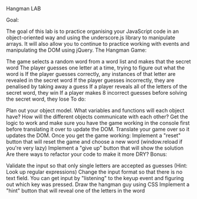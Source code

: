 Hangman LAB

Goal:

The goal of this lab is to practice organising your JavaScript code in an object-oriented way and using the underscore.js library to manipulate arrays. It will also allow you to continue to practice working with events and manipulating the DOM using jQuery.
The Hangman Game:

The game selects a random word from a word list and makes that the secret word
The player guesses one letter at a time, trying to figure out what the word is
If the player guesses correctly, any instances of that letter are revealed in the secret word
If the player guesses incorrectly, they are penalised by taking away a guess
If a player reveals all of the letters of the secret word, they win
If a player makes 8 incorrect guesses before solving the secret word, they lose
To do:

Plan out your object model. What variables and functions will each object have? How will the different objects communicate with each other?
Get the logic to work and make sure you have the game working in the console first before translating it over to update the DOM.
Translate your game over so it updates the DOM.
Once you get the game working:
Implement a "reset" button that will reset the game and choose a new word (window.reload if you're very lazy)
Implement a "give up" button that will show the solution
Are there ways to refactor your code to make it more DRY?
Bonus:

Validate the input so that only single letters are accepted as guesses (Hint: Look up regular expressions)
Change the input format so that there is no text field. You can get input by "listening" to the keyup event and figuring out which key was pressed.
Draw the hangman guy using CSS
Implement a "hint" button that will reveal one of the letters in the word